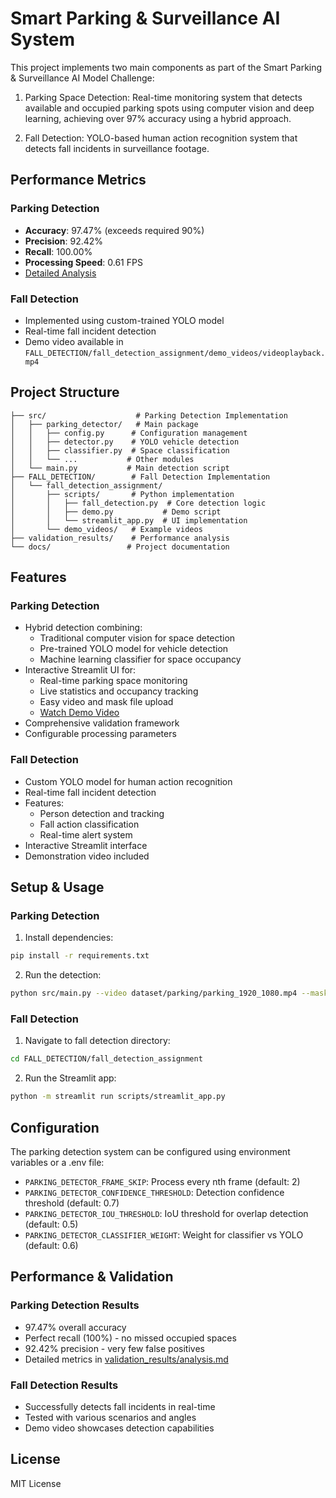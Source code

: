 # Smart Parking & Surveillance AI System

This project implements two main components as part of the Smart Parking & Surveillance AI Model Challenge:

1. Parking Space Detection: Real-time monitoring system that detects available and occupied parking spots using computer vision and deep learning, achieving over 97% accuracy using a hybrid approach.

2. Fall Detection: YOLO-based human action recognition system that detects fall incidents in surveillance footage.

## Performance Metrics

### Parking Detection
- **Accuracy**: 97.47% (exceeds required 90%)
- **Precision**: 92.42%
- **Recall**: 100.00%
- **Processing Speed**: 0.61 FPS
- [Detailed Analysis](validation_results/analysis.md)

### Fall Detection
- Implemented using custom-trained YOLO model
- Real-time fall incident detection
- Demo video available in `FALL_DETECTION/fall_detection_assignment/demo_videos/videoplayback.mp4`

## Project Structure

```
├── src/                    # Parking Detection Implementation
│   ├── parking_detector/   # Main package
│   │   ├── config.py      # Configuration management
│   │   ├── detector.py    # YOLO vehicle detection
│   │   ├── classifier.py  # Space classification
│   │   └── ...           # Other modules
│   └── main.py           # Main detection script
├── FALL_DETECTION/        # Fall Detection Implementation
│   └── fall_detection_assignment/
│       ├── scripts/       # Python implementation
│       │   ├── fall_detection.py  # Core detection logic
│       │   ├── demo.py           # Demo script
│       │   └── streamlit_app.py  # UI implementation
│       └── demo_videos/   # Example videos
├── validation_results/    # Performance analysis
└── docs/                 # Project documentation
```

## Features

### Parking Detection
- Hybrid detection combining:
  * Traditional computer vision for space detection
  * Pre-trained YOLO model for vehicle detection
  * Machine learning classifier for space occupancy
- Interactive Streamlit UI for:
  * Real-time parking space monitoring
  * Live statistics and occupancy tracking
  * Easy video and mask file upload
  * [Watch Demo Video](validation_results/streamlit-app-2025-04-10-04-04-64.webm)
- Comprehensive validation framework
- Configurable processing parameters

### Fall Detection
- Custom YOLO model for human action recognition
- Real-time fall incident detection
- Features:
  * Person detection and tracking
  * Fall action classification
  * Real-time alert system
- Interactive Streamlit interface
- Demonstration video included

## Setup & Usage

### Parking Detection

1. Install dependencies:
```bash
pip install -r requirements.txt
```

2. Run the detection:
```bash
python src/main.py --video dataset/parking/parking_1920_1080.mp4 --mask dataset/parking/mask_1920_1080.png
```

### Fall Detection

1. Navigate to fall detection directory:
```bash
cd FALL_DETECTION/fall_detection_assignment
```

2. Run the Streamlit app:
```bash
python -m streamlit run scripts/streamlit_app.py
```

## Configuration

The parking detection system can be configured using environment variables or a .env file:

- `PARKING_DETECTOR_FRAME_SKIP`: Process every nth frame (default: 2)
- `PARKING_DETECTOR_CONFIDENCE_THRESHOLD`: Detection confidence threshold (default: 0.7)
- `PARKING_DETECTOR_IOU_THRESHOLD`: IoU threshold for overlap detection (default: 0.5)
- `PARKING_DETECTOR_CLASSIFIER_WEIGHT`: Weight for classifier vs YOLO (default: 0.6)

## Performance & Validation

### Parking Detection Results
- 97.47% overall accuracy
- Perfect recall (100%) - no missed occupied spaces
- 92.42% precision - very few false positives
- Detailed metrics in [validation_results/analysis.md](validation_results/analysis.md)

### Fall Detection Results
- Successfully detects fall incidents in real-time
- Tested with various scenarios and angles
- Demo video showcases detection capabilities

## License

MIT License